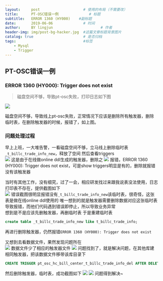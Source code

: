 ```yaml
---
layout:     post   				    # 使用的布局（不需要改）
title:      PT-OSC错误一例 				# 标题 
subtitle:   ERROR 1360 (HY000)    #副标题
date:       2019-06-06 				# 时间
author:     BY lingjun						# 作者
header-img: img/post-bg-hacker.jpg 	#这篇文章标题背景图片
catalog: true 						# 是否归档
tags:								#标签
    - Mysql
    - Trigger
---
```


## PT-OSC错误一例 

### ERROR 1360 (HY000): Trigger does not exist
> 磁盘空间不够，导致pt-osc失败，打印日志如下图

![](https://i.loli.net/2019/06/06/5cf8b459e97fe82341.jpg)

磁盘空间不够，导致线上pt-osc失败，正常情况下应该是删除所有触发器，删除临时表，在删除触发器的时候，报错了，如上图。

### 问题处理过程
早上上班，一大堆告警，一看磁盘空间不够，立马线上删除临时表`_t_billc_trade_info_new`，释放了空间
然后查看triggers  
![](https://i.loli.net/2019/06/06/5cf8b7456304285280.jpg)
这是由于在线做online ddl生成的触发器，删除之
![](https://i.loli.net/2019/06/06/5cf8b7c3412c981218.jpg)
报错，ERROR 1360 (HY000): Trigger does not exist，可是show triggers明显是有的，删除就报错没有该触发器  

当时有其他工作，没有细究，过了一会，相应研发找过来跟我说表没法使用，日志打印表不存在，提供截图如下  
![](https://i.loli.net/2019/06/06/5cf8b890a598935776.png)
错误截图很明显报错没有`_t_billc_trade_info_new`该临时表，很奇怪，这张表是做在线online ddl使用的 
唯一想到的就是触发器需要删除数据对应这张临时表导致报错，而他们代码遇到错误即停止，所以导致业务异常    
想到是不是应该先删触发器，再删临时表
于是重建临时表 
```sql
create table _t_billc_trade_info_new like t_billc_trade_info;
```
再进行删除触发器，仍然报错`ERROR 1360 (HY000): Trigger does not exist`

又想到去看数据文件，果然发现问题所在  
![](https://i.loli.net/2019/06/06/5cf8bbeccfd0c14933.jpg)
数据文件少了相应的触发器文件
![](https://i.loli.net/2019/06/06/5cf8c0adedd5d65296.jpg)
问题找到了，就是解决问题，在其他库建相同触发器，把该数据文件移带该库目录下  
```sql
CREATE TRIGGER pt_osc_hc_bill_center_t_billc_trade_info_del AFTER DELETE ON  `testdb`.`t_billc_trade_info` FOR EACH ROW DELETE IGNORE FROM `testdb`.`_t_billc_trade_info_new` WHERE `testdb`.`_t_billc_trade_info_new`.`id` <=> OLD.`id`;
```
然后删除触发器，临时表，成功截图如下
![](https://i.loli.net/2019/06/06/5cf8bccc4272066626.jpg)
![](https://i.loli.net/2019/06/06/5cf8bce2838cd72371.jpg)
问题得到解决~
